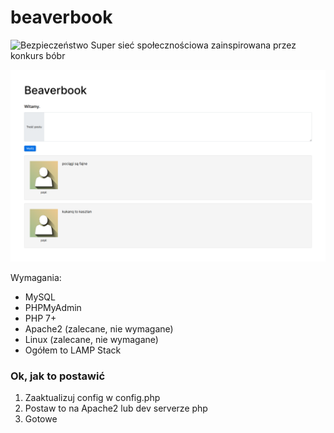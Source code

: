 # beaverbook
![Bezpieczeństwo](https://img.shields.io/badge/bezpiecze%C5%84stwo-yes-success)
Super sieć społecznościowa zainspirowana przez konkurs bóbr

![Screenshot](https://raw.githubusercontent.com/ProgramistaZpolski/beaverbook/master/Screenshot_2021-02-09%20Beaverbook.png)

Wymagania:
- MySQL
- PHPMyAdmin
- PHP 7+
- Apache2 (zalecane, nie wymagane)
- Linux (zalecane, nie wymagane)
- Ogółem to LAMP Stack

### Ok, jak to postawić
1. Zaaktualizuj config w config.php
2. Postaw to na Apache2 lub dev serverze php
3. Gotowe
